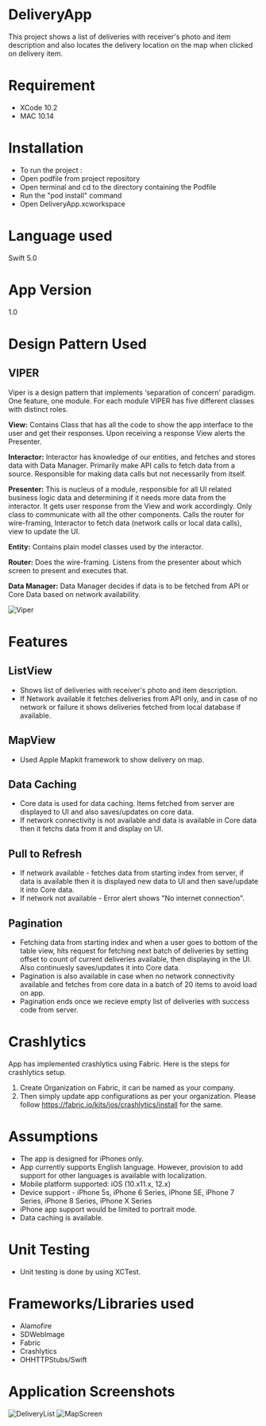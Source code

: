 # DeliveryApp
This project shows a list of deliveries with receiver's photo and item description and also locates the delivery location on the map when clicked on delivery item.

# Requirement
- XCode 10.2
- MAC 10.14

# Installation
- To run the project :
- Open podfile from project repository 
- Open terminal and cd to the directory containing the Podfile
- Run the "pod install" command
- Open DeliveryApp.xcworkspace 

# Language used 
Swift 5.0

# App Version
1.0 
# Design Pattern Used

## VIPER
Viper is a design pattern that implements ‘separation of concern’ paradigm. One feature, one module. For each module VIPER has five different classes with distinct roles.

__View:__ Contains Class that has all the code to show the app interface to the user and get their responses. Upon receiving a response View alerts the Presenter.

__Interactor:__ Interactor has knowledge of our entities, and fetches and stores data with Data Manager. Primarily make API calls to fetch data from a source. Responsible for making data calls but not necessarily from itself.

__Presenter:__ This is nucleus of a module, responsible for all UI related business logic data and determining if it needs more data from the interactor. It gets user response from the View and work accordingly. Only class to communicate with all the other components. Calls the router for wire-framing, Interactor to fetch data (network calls or local data calls), view to update the UI.

__Entity:__ Contains plain model classes used by the interactor.

__Router:__ Does the wire-framing. Listens from the presenter about which screen to present and executes that.

__Data Manager:__ Data Manager decides if data is to be fetched from API or Core Data based on network availability.

![Viper](https://user-images.githubusercontent.com/52790579/62024201-b39a9d80-b1f1-11e9-8fad-da94d19fc142.png)

# Features

## ListView
- Shows list of deliveries with receiver's photo and item description.
- If Network available it fetches deliveries from API only, and in case of no network or failure it shows deliveries fetched from local database if available.

## MapView
- Used Apple Mapkit framework to show delivery on map.

## Data Caching
- Core data is used for data caching. Items fetched from server are displayed to UI and also saves/updates on core data.
- If network connectivity is not available and data is available in Core data then it fetchs data from it and display on UI.

## Pull to Refresh
- If network available - fetches data from starting index from server, if data is available then it is displayed new data to UI and then save/update it into Core data.
- If network not available - Error alert shows "No internet connection".

## Pagination
- Fetching data from starting index and when a user goes to bottom of the table view, hits request for fetching next batch of deliveries by setting offset to count of current deliveries available, then displaying in the UI. Also continuesly saves/updates it into Core data.
- Pagination is also available in case when no network connectivity available and fetches from core data in a batch of 20 items to avoid load on app.
- Pagination ends once we recieve empty list of deliveries with success code from server.

# Crashlytics

App has implemented crashlytics using Fabric. Here is the steps for crashlytics setup.
1. Create Organization on Fabric, it can be named as your company.
2. Then simply update app configurations as per your organization. Please follow https://fabric.io/kits/ios/crashlytics/install for the same.

# Assumptions        
-   The app is designed for iPhones only.        
-   App currently supports English language. However, provision to add support for other languages is available with localization.
-   Mobile platform supported: iOS (10.x11.x, 12.x)        
-   Device support - iPhone 5s, iPhone 6 Series, iPhone SE, iPhone 7 Series, iPhone 8 Series, iPhone X Series    
-   iPhone app support would be limited to portrait mode.
-   Data caching is available.

# Unit Testing
- Unit testing is done by using XCTest.

# Frameworks/Libraries used
- Alamofire
- SDWebImage
- Fabric
- Crashlytics
- OHHTTPStubs/Swift

# Application Screenshots
![DeliveryList](https://user-images.githubusercontent.com/52790579/61937345-477b2800-afac-11e9-9eb7-02a510d84572.png)
![MapScreen](https://user-images.githubusercontent.com/52790579/61937346-477b2800-afac-11e9-913a-fff5623e19ea.png)
